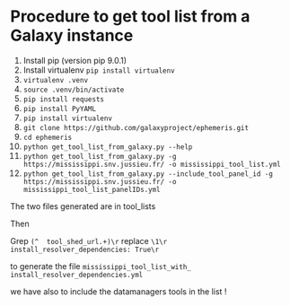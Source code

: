# Procedure to get tool list from a Galaxy instance

1. Install pip (version pip 9.0.1)
2. Install virtualenv `pip install virtualenv`
3. `virtualenv .venv`
4. `source .venv/bin/activate`
5. `pip install requests`
6. `pip install PyYAML`
7. `pip install virtualenv`
8. `git clone https://github.com/galaxyproject/ephemeris.git`
9. `cd ephemeris`
10. `python get_tool_list_from_galaxy.py --help`
11. `python get_tool_list_from_galaxy.py -g https://mississippi.snv.jussieu.fr/ -o mississippi_tool_list.yml`
12. `python get_tool_list_from_galaxy.py --include_tool_panel_id -g https://mississippi.snv.jussieu.fr/ -o mississippi_tool_list_panelIDs.yml`

The two files generated are in tool_lists

Then

Grep `(^  tool_shed_url.+)\r` replace `\1\r  install_resolver_dependencies: True\r`

to generate the file `mississippi_tool_list_with_ install_resolver_dependencies.yml`

we have also to include the datamanagers tools in the list !

